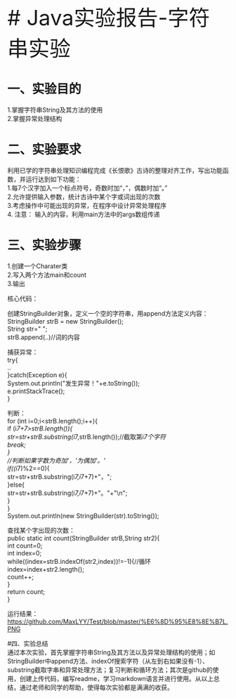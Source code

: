 
<font size=72># Java实验报告-字符串实验</font>

# 一、实验目的
1.掌握字符串String及其方法的使用  
2.掌握异常处理结构
# 二、实验要求
利用已学的字符串处理知识编程完成《长恨歌》古诗的整理对齐工作，写出功能函数，并运行达到如下功能：  
1.每7个汉字加入一个标点符号，奇数时加“，”，偶数时加“。”  
2.允许提供输入参数，统计古诗中某个字或词出现的次数  
3.考虑操作中可能出现的异常，在程序中设计异常处理程序  
4. 注意： 输入的内容，利用main方法中的args数组传递  
# 三、实验步骤
1.创建一个Charater类  
2.写入两个方法main和count  
3.输出   

核心代码：  

创建StringBuilder对象，定义一个空的字符串，用append方法定义内容：   
StringBuilder strB = new StringBuilder();  
String str=" ";  
strB.append(..)//词的内容  

捕获异常：    
try{  
..  
}catch(Exception e){  
System.out.println("发生异常！"+e.toString());  
e.printStackTrace();  
}  

判断：    
for (int i=0;i<strB.length();i++){  
if (i*7+7>strB.length()){  
str=str+strB.substring(i*7,strB.length());//截取第i*7个字符  
break;  
}  
//判断如果字数为奇加'，'为偶加'。'  
if((i*7)%2==0){  
str=str+strB.substring(i*7,i*7+7)+"，";  
}else{  
str=str+strB.substring(i*7,i*7+7)+"。"+"\n";  
}  
}  
System.out.println(new StringBuilder(str).toString());  
   
查找某个字出现的次数：  
public static int count(StringBuilder strB,String str2){  
int count=0;  
int index=0;  
while((index=strB.indexOf(str2,index))!=-1){//循环  
index=index+str2.length();  
count++;  
}  
return count;  
}  

运行结果：  
https://github.com/MaxLYY/Test/blob/master/%E6%8D%95%E8%8E%B7L.PNG  

#四、实验总结  
     通过本次实验，首先掌握字符串String及其方法以及异常处理结构的使用；如StringBuilder中append方法、indexOf搜索字符（从左到右如果没有-1）、substring截取字串和异常处理方法；复习判断和循环方法；其次是github的使用，创建上传代码，编写readme，学习markdown语言并进行使用。从以上总结，通过老师和同学的帮助，使得每次实验都是满满的收获。

